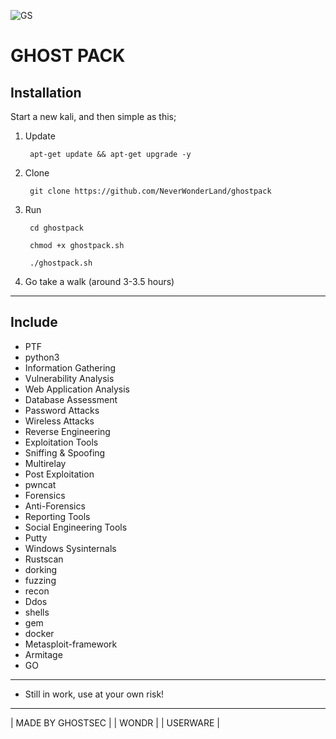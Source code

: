 ![GS](https://user-images.githubusercontent.com/64184513/176806645-6968abdb-3f38-447f-b20c-9426f00b7413.jpg)

# GHOST PACK

## Installation
Start a new kali, and then simple as this;

1. Update

        apt-get update && apt-get upgrade -y
        
2. Clone

        git clone https://github.com/NeverWonderLand/ghostpack

3. Run

        cd ghostpack
    
        chmod +x ghostpack.sh
    
        ./ghostpack.sh

4. Go take a walk (around 3-3.5 hours)

------------------------------------------

## Include

- PTF
- python3
- Information Gathering
- Vulnerability Analysis
- Web Application Analysis
- Database Assessment
- Password Attacks
- Wireless Attacks
- Reverse Engineering
- Exploitation Tools
- Sniffing & Spoofing
- Multirelay
- Post Exploitation
- pwncat
- Forensics
- Anti-Forensics
- Reporting Tools
- Social Engineering Tools
- Putty
- Windows Sysinternals
- Rustscan
- dorking
- fuzzing
- recon
- Ddos
- shells
- gem
- docker
- Metasploit-framework
- Armitage
- GO

---------------------------------------
* Still in work, use at your own risk!

 ------------------
| MADE BY GHOSTSEC |
| WONDR          |
| USERWARE       |
